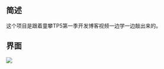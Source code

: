 ## 简述

这个项目是跟着童攀TP5第一季开发博客视频一边学一边敲出来的。

## 界面

![](https://uknowsec-1251971873.cos.ap-shanghai.myqcloud.com/QQ%E6%8B%BC%E9%9F%B3%E6%88%AA%E5%9B%BE20171104124337.png)
